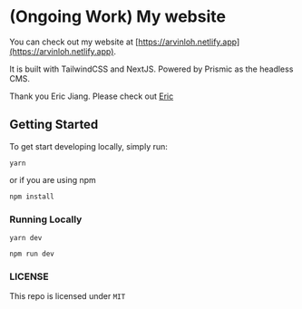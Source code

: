 # (Ongoing Work) My website

You can check out my website at [https://arvinloh.netlify.app](https://arvinloh.netlify.app).

It is built with TailwindCSS and NextJS. Powered by Prismic as the headless CMS.

Thank you Eric Jiang. Please check out [Eric](https://github.com/ericjiang97)

## Getting Started

To get start developing locally, simply run:

```
yarn
```

or if you are using npm

```
npm install
```

### Running Locally

```
yarn dev
```

```
npm run dev
```

### LICENSE

This repo is licensed under `MIT`
